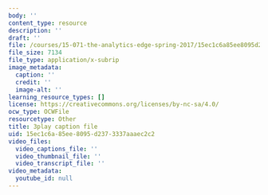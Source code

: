 ```yaml
---
body: ''
content_type: resource
description: ''
draft: ''
file: /courses/15-071-the-analytics-edge-spring-2017/15ec1c6a85ee8095d2373337aaaec2c2_ee6E6aUGpm0.srt
file_size: 7134
file_type: application/x-subrip
image_metadata:
  caption: ''
  credit: ''
  image-alt: ''
learning_resource_types: []
license: https://creativecommons.org/licenses/by-nc-sa/4.0/
ocw_type: OCWFile
resourcetype: Other
title: 3play caption file
uid: 15ec1c6a-85ee-8095-d237-3337aaaec2c2
video_files:
  video_captions_file: ''
  video_thumbnail_file: ''
  video_transcript_file: ''
video_metadata:
  youtube_id: null
---
```

